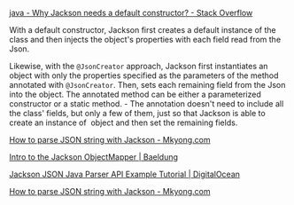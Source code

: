 
[java - Why Jackson needs a default constructor? - Stack Overflow](https://stackoverflow.com/questions/78247923/why-jackson-needs-a-default-constructor)

With a default constructor, Jackson first creates a default instance of the class and then injects the object's properties with each field read from the Json.

Likewise, with the `@JsonCreator` approach, Jackson first instantiates an object with only the properties specified as the parameters of the method annotated with `@JsonCreator`. Then, sets each remaining field from the Json into the object. The annotated method can be either a parameterized constructor or a static method.
		- The annotation doesn't need to include all the class' fields, but only a few of them, just so that Jackson is able to create an instance of  object and then set the remaining fields.


[How to parse JSON string with Jackson - Mkyong.com](https://mkyong.com/java/jackson-how-to-parse-json/#parse-json-string-with-jackson)

[Intro to the Jackson ObjectMapper | Baeldung](https://www.baeldung.com/jackson-object-mapper-tutorial)

[Jackson JSON Java Parser API Example Tutorial | DigitalOcean](https://www.digitalocean.com/community/tutorials/jackson-json-java-parser-api-example-tutorial)

[How to parse JSON string with Jackson - Mkyong.com](https://mkyong.com/java/jackson-how-to-parse-json/#parse-json-string-with-jackson)
